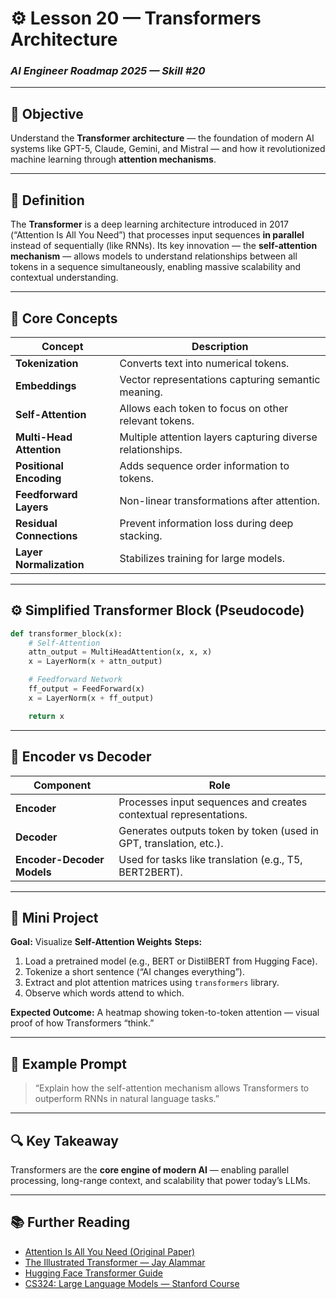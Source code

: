 # ⚙️ Lesson 20 — Transformers Architecture

### *AI Engineer Roadmap 2025 — Skill #20*

---

## 🎯 Objective

Understand the **Transformer architecture** — the foundation of modern AI systems like GPT-5, Claude, Gemini, and Mistral — and how it revolutionized machine learning through **attention mechanisms**.

---

## 🧩 Definition

The **Transformer** is a deep learning architecture introduced in 2017 (“Attention Is All You Need”) that processes input sequences **in parallel** instead of sequentially (like RNNs).
Its key innovation — the **self-attention mechanism** — allows models to understand relationships between all tokens in a sequence simultaneously, enabling massive scalability and contextual understanding.

---

## 🧠 Core Concepts

| Concept                  | Description                                                |
| ------------------------ | ---------------------------------------------------------- |
| **Tokenization**         | Converts text into numerical tokens.                       |
| **Embeddings**           | Vector representations capturing semantic meaning.         |
| **Self-Attention**       | Allows each token to focus on other relevant tokens.       |
| **Multi-Head Attention** | Multiple attention layers capturing diverse relationships. |
| **Positional Encoding**  | Adds sequence order information to tokens.                 |
| **Feedforward Layers**   | Non-linear transformations after attention.                |
| **Residual Connections** | Prevent information loss during deep stacking.             |
| **Layer Normalization**  | Stabilizes training for large models.                      |

---

## ⚙️ Simplified Transformer Block (Pseudocode)

```python
def transformer_block(x):
    # Self-Attention
    attn_output = MultiHeadAttention(x, x, x)
    x = LayerNorm(x + attn_output)

    # Feedforward Network
    ff_output = FeedForward(x)
    x = LayerNorm(x + ff_output)

    return x
```

---

## 🧱 Encoder vs Decoder

| Component                  | Role                                                               |
| -------------------------- | ------------------------------------------------------------------ |
| **Encoder**                | Processes input sequences and creates contextual representations.  |
| **Decoder**                | Generates outputs token by token (used in GPT, translation, etc.). |
| **Encoder-Decoder Models** | Used for tasks like translation (e.g., T5, BERT2BERT).             |

---

## 📘 Mini Project

**Goal:** Visualize **Self-Attention Weights**
**Steps:**

1. Load a pretrained model (e.g., BERT or DistilBERT from Hugging Face).
2. Tokenize a short sentence (“AI changes everything”).
3. Extract and plot attention matrices using `transformers` library.
4. Observe which words attend to which.

**Expected Outcome:**
A heatmap showing token-to-token attention — visual proof of how Transformers “think.”

---

## 🧠 Example Prompt

> “Explain how the self-attention mechanism allows Transformers to outperform RNNs in natural language tasks.”

---

## 🔍 Key Takeaway

Transformers are the **core engine of modern AI** — enabling parallel processing, long-range context, and scalability that power today’s LLMs.

---

## 📚 Further Reading

* [Attention Is All You Need (Original Paper)](https://arxiv.org/abs/1706.03762)
* [The Illustrated Transformer — Jay Alammar](https://jalammar.github.io/illustrated-transformer/)
* [Hugging Face Transformer Guide](https://huggingface.co/docs/transformers/index)
* [CS324: Large Language Models — Stanford Course](https://web.stanford.edu/class/cs324/)